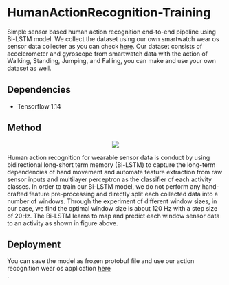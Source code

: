 # HumanActionRecognition-Training

Simple sensor based human action recognition end-to-end pipeline using Bi-LSTM model. We collect the dataset using our own smartwatch wear os sensor data collecter as you can check [here](https://github.com/farhantandia/Wearable-Sensor-Data-Collector). Our dataset consists of accelerometer and gyroscope from smartwatch data with the action of Walking, Standing, Jumping, and Falling, you can make and use your own dataset as well.

## Dependencies
- Tensorflow 1.14

## Method
<p align="center">
<img src="https://github.com/farhantandia/Sensor-HumanActionRecognition-Training/blob/master/sw-method.png"><br>
</p>

Human action recognition for wearable sensor data is conduct by using bidirectional long-short term memory (Bi-LSTM) to capture the long-term dependencies of hand movement and automate feature extraction from raw sensor inputs and multilayer perceptron as the classifier of each activity classes. In order to train our Bi-LSTM model, we do not perform any hand-crafted feature pre-processing and directly split each collected data into a number of windows. Through the experiment of different window sizes, in our case, we find the optimal window size is about 120 Hz with a step size of 20Hz. The Bi-LSTM learns to map and predict each window sensor data to an activity as shown in figure above.

## Deployment
You can save the model as frozen protobuf file and use our action recognition wear os application [here](https://github.com/farhantandia/Smartwatch-action-recognition) <br>.
